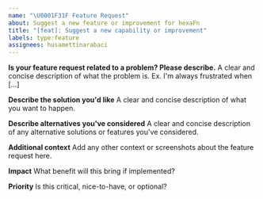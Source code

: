 ```yaml
---
name: "\U0001F31F Feature Request"
about: Suggest a new feature or improvement for hexaFn
title: "[feat]: Suggest a new capability or improvement"
labels: type:feature
assignees: husamettinarabaci
---
```


**Is your feature request related to a problem? Please describe.**
A clear and concise description of what the problem is. Ex. I'm always frustrated when [...]

**Describe the solution you'd like**
A clear and concise description of what you want to happen.

**Describe alternatives you've considered**
A clear and concise description of any alternative solutions or features you've considered.

**Additional context**
Add any other context or screenshots about the feature request here.

**Impact**
What benefit will this bring if implemented?

**Priority**
Is this critical, nice-to-have, or optional?